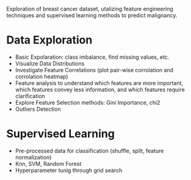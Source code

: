 Exploration of breast cancer dataset, utalizing feature engineering techniques and supervised learning methods to predict malignancy.

# Data Exploration
- Basic Expolaration: class imbalance, find missing values, etc.
- Visualize Data Distributions
- Investigate Feature Correlations (plot pair-wise corrolation and corrolation heatmap)
- Feature analysis to understand which features are more important, which features convey less information, and which features require clarification
- Explore Feature Selection methods: Gini Importance, chi2
- Outliers Detection

# Supervised Learning
- Pre-processed data for classification (shuffle, split, feature normalization)
- Knn, SVM, Random Forest
- Hyperparameter tunig through grid search

